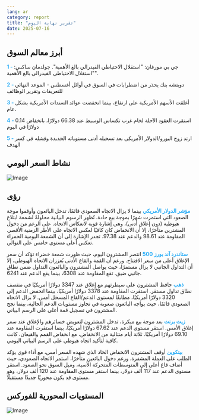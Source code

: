 ```yaml
---
lang: ar
category: report
title: "تقرير نهاية اليوم"
date: 2025-07-16
---
```



<h2>أبرز معالم السوق</h2>
<strong style="color: #2caef7;">1 - </strong> جي بي مورغان: "استقلال الاحتياطي الفيدرالي بالغ الأهمية". جولدمان ساكس: "استقلال الاحتياطي الفيدرالي بالغ الأهمية".

<strong style="color: #2caef7;">2 - </strong> دويتشه بنك يحذر من اضطرابات في السوق في أوائل أغسطس - الموعد النهائي للتعريفات وتقرير الوظائف

<strong style="color: #2caef7;">3 - </strong> أغلقت الأسهم الأمريكية على ارتفاع، بينما انخفضت عوائد السندات الأمريكية بشكل عام.

<strong style="color: #2caef7;">4 - </strong> استقرت العقود الآجلة لخام غرب تكساس الوسيط عند 66.38 دولارًا، بانخفاض 0.14 دولارًا في اليوم

<strong style="color: #2caef7;">5 - </strong> ارتد زوج اليورو/الدولار الأمريكي بعد تسجيله أدنى مستوياته الجديدة وفشله في كسر الهدف



<h2>نشاط السعر اليومي</h2>
<img src="https://markleighedu.github.io/img/Jul-2025/16-Jul-2025/price.jpg" alt="Image"/>

<h2>رؤى</h2>
<strong style="color: #2caef7;">مؤشر الدولار الأمريكي</strong> بينما لا يزال الاتجاه الصعودي قائمًا، تدخل البائعون وأوقفوا موجة الصعود التي استمرت شهرًا بموجة بيع حادة. تُظهر الرسوم البيانية محاولةً لشمعة ابتلاع هبوطية (دون إغلاق أدنى)، وهي إشارة قوية لانعكاس الاتجاه. على الرغم من دخول المشترين متأخرًا، إلا أن الانخفاض كان كافيًا لعكس الاتجاه على الأطر الزمنية الأقصر. المقاومة عند 98.61 والدعم عند 97.38. تجدر الإشارة إلى أن الشمعة اليومية الحمراء تعكس أعلى مستوى خامس على التوالي.

<strong style="color: #2caef7;">ستاندرد آند بورز 500</strong> انتصر المشترون اليوم، حيث ظهرت شمعة خضراء تؤكد أن سعر الإغلاق أعلى من سعر الافتتاح. ورغم أن القمة والقاع الأدنى يُعززان الاتجاه الهبوطي، إلا أن التداول الجانبي لا يزال مستمرًا، حيث يواصل المشترون والبائعون التداول ضمن نطاق جانبي ضيق. تقع المقاومة عند 6308، بينما يقع الدعم عند 6241.

<strong style="color: #2caef7;">ذهب</strong> حافظ المشترون على سيطرتهم مع إغلاق عند 3347 دولارًا أمريكيًا في منتصف نطاق تداول مستقر. استقرت المقاومة عند 3378 دولارًا أمريكيًا، بينما انخفض الدعم إلى 3320 دولارًا أمريكيًا، مطابقًا لمستوى الدعم/القاع المسجل أمس. لا يزال الاتجاه الصعودي قائمًا، حيث يواجه البائعون صعوبة في تجاوز مستويات الدعم الحالية، بينما نجح المشترون في تسجيل قمة أعلى على الرسم البياني.

<strong style="color: #2caef7;">زيت برنت</strong> بعد موجة بيع مبكرة، تدخل المشترون لتعويض خسائرهم والإغلاق عند سعر إغلاق الأمس. استقر مستوى الدعم عند 67.62 دولارًا أمريكيًا، بينما استقرت المقاومة عند 69.10 دولارًا أمريكيًا. ثلاثة أيام متتالية من الانخفاض، مع انخفاض القمم والقيعان، كانت كافية لتأكيد اتجاه هبوطي على الرسم البياني اليومي.

<strong style="color: #2caef7;">بيتكوين</strong> أوقف المشترون الانخفاض الحاد الذي شهده السعر أمس، مع أداء قوي يؤكد الطلب على العملة المشفرة. ورغم دخول البائعين متأخرًا، استمر الاتجاه الصعودي، حيث أضاف قاع أعلى إلى المتوسطات المتحركة الأسية، وميل السوق نحو الصعود. استقر مستوى الدعم عند 117 ألف دولار، بينما استقر مستوى المقاومة عند 120 ألف دولار، وهو مستوى قد يكون محوريًا جديدًا مستقبلًا.



<h2>المستويات المحورية للفوركس</h2>
<img src="https://markleighedu.github.io/img/Jul-2025/16-Jul-2025/pivot.jpg" alt="Image"/>
